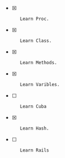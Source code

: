 - [x]        Learn Proc.             
- [x]        Learn Class.            
- [x]        Learn Methods.            
- [x]        Learn Varibles.            
- [ ]        Learn Cuba        
- [x]        Learn Hash.            
- [ ]        Learn Rails            
